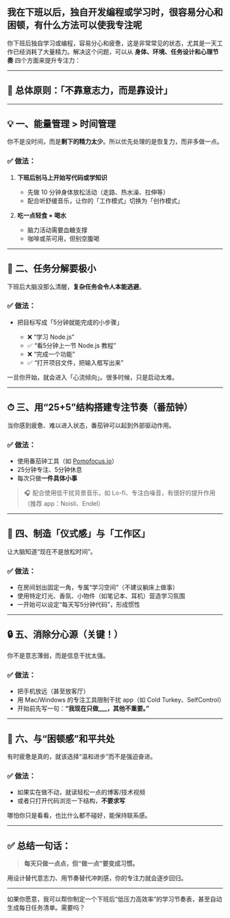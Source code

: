 ## 我在下班以后，独自开发编程或学习时，很容易分心和困顿，有什么方法可以使我专注呢

你下班后独自学习或编程，容易分心和疲惫，这是非常常见的状态，尤其是一天工作已经消耗了大量精力。解决这个问题，可以从 **身体、环境、任务设计和心理节奏** 四个方面来提升专注力：

---

## 🔁 总体原则：**「不靠意志力，而是靠设计」**

---

## 💡 一、能量管理 > 时间管理

你不是没时间，而是**剩下的精力太少**。所以优先处理的是恢复力，而非多做一点。

### ✅ 做法：

1. **下班后别马上开始写代码或学知识**

   * 先做 10 分钟身体放松活动（走路、热水澡、拉伸等）
   * 配合听舒缓音乐，让你的「工作模式」切换为「创作模式」

2. **吃一点轻食 + 喝水**

   * 脑力活动需要血糖支撑
   * 咖啡或茶可用，但别空腹喝

---

## 🧠 二、任务分解要极小

下班后大脑没那么清醒，**复杂任务会令人本能逃避**。

### ✅ 做法：

* 把目标写成「5分钟就能完成的小步骤」

  * ❌ “学习 Node.js”
  * ✅ “看5分钟上一节 Node.js 教程”
  * ❌ “完成一个功能”
  * ✅ “打开项目文件，把输入框写出来”

一旦你开始，就会进入「心流倾向」。很多时候，只是启动太难。

---

## ⏱ 三、用“25+5”结构搭建专注节奏（番茄钟）

当你感到疲惫、难以进入状态，番茄钟可以起到外部驱动作用。

### ✅ 做法：

* 使用番茄钟工具（如 [Pomofocus.io](https://pomofocus.io/)）
* 25分钟专注、5分钟休息
* 每次只做**一件具体小事**

> 🎧 配合使用低干扰背景音乐，如 Lo-fi、专注白噪音，有很好的提升作用（推荐 app：Noisli、Endel）

---

## 🧩 四、制造「仪式感」与「工作区」

让大脑知道“现在不是放松时间”。

### ✅ 做法：

* 在房间划出固定一角，专属“学习空间”（不建议躺床上做事）
* 使用特定灯光、香氛、小物件（如笔记本、耳机）营造学习氛围
* 一开始可以设定“每天写5分钟代码”，形成惯性

---

## 🔒 五、消除分心源（关键！）

你不是意志薄弱，而是信息干扰太强。

### ✅ 做法：

* 把手机放远（甚至放客厅）
* 用 Mac/Windows 的专注工具限制干扰 app（如 Cold Turkey、SelfControl）
* 开始前先写一句：**“我现在只做\_\_\_，其他不重要。”**

---

## 🌙 六、与“困顿感”和平共处

有时疲惫是真的，就该选择“温和进步”而不是强迫奋进。

### ✅ 做法：

* 如果实在做不动，就读轻松一点的博客/技术视频
* 或者只打开代码浏览一下结构，**不要求写**

哪怕你只是看看，也比什么都不碰好，能保持联系感。

---

## ✅ 总结一句话：

> **每天只做一点点，但“做一点”要变成习惯。**

用设计替代意志力、用节奏替代冲刺感，你的专注力就会逐步回归。

---

如果你愿意，我可以帮你制定一个下班后“低压力高效率”的学习节奏表，甚至自动生成每日任务清单。需要吗？
